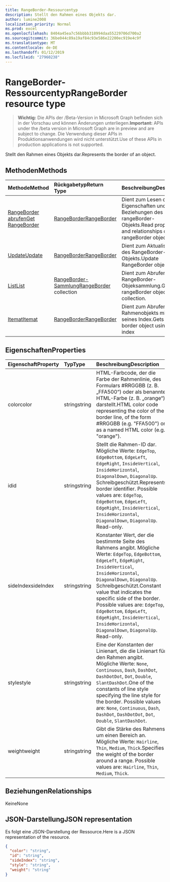 ```yaml
---
title: RangeBorder-Ressourcentyp
description: Stellt den Rahmen eines Objekts dar.
author: lumine2008
localization_priority: Normal
ms.prod: excel
ms.openlocfilehash: 8404a45ea7c56bbbb318994daa55229706d700a2
ms.sourcegitcommit: 36be044c89a19af84c93e586e22200ec919e4c9f
ms.translationtype: MT
ms.contentlocale: de-DE
ms.lasthandoff: 01/12/2019
ms.locfileid: "27960238"
---
```

# <a name="rangeborder-resource-type"></a><span data-ttu-id="e83af-103">RangeBorder-Ressourcentyp</span><span class="sxs-lookup"><span data-stu-id="e83af-103">RangeBorder resource type</span></span>

> <span data-ttu-id="e83af-104">**Wichtig:** Die APIs der /Beta-Version in Microsoft Graph befinden sich in der Vorschau und können Änderungen unterliegen.</span><span class="sxs-lookup"><span data-stu-id="e83af-104">**Important:** APIs under the /beta version in Microsoft Graph are in preview and are subject to change.</span></span> <span data-ttu-id="e83af-105">Die Verwendung dieser APIs in Produktionsanwendungen wird nicht unterstützt.</span><span class="sxs-lookup"><span data-stu-id="e83af-105">Use of these APIs in production applications is not supported.</span></span>

<span data-ttu-id="e83af-106">Stellt den Rahmen eines Objekts dar.</span><span class="sxs-lookup"><span data-stu-id="e83af-106">Represents the border of an object.</span></span>


## <a name="methods"></a><span data-ttu-id="e83af-107">Methoden</span><span class="sxs-lookup"><span data-stu-id="e83af-107">Methods</span></span>

| <span data-ttu-id="e83af-108">Methode</span><span class="sxs-lookup"><span data-stu-id="e83af-108">Method</span></span>           | <span data-ttu-id="e83af-109">Rückgabetyp</span><span class="sxs-lookup"><span data-stu-id="e83af-109">Return Type</span></span>    |<span data-ttu-id="e83af-110">Beschreibung</span><span class="sxs-lookup"><span data-stu-id="e83af-110">Description</span></span>|
|:---------------|:--------|:----------|
|[<span data-ttu-id="e83af-111">RangeBorder abrufen</span><span class="sxs-lookup"><span data-stu-id="e83af-111">Get RangeBorder</span></span>](../api/rangeborder-get.md) | [<span data-ttu-id="e83af-112">RangeBorder</span><span class="sxs-lookup"><span data-stu-id="e83af-112">RangeBorder</span></span>](rangeborder.md) |<span data-ttu-id="e83af-113">Dient zum Lesen der Eigenschaften und der Beziehungen des rangeBorder-Objekts.</span><span class="sxs-lookup"><span data-stu-id="e83af-113">Read properties and relationships of rangeBorder object.</span></span>|
|[<span data-ttu-id="e83af-114">Update</span><span class="sxs-lookup"><span data-stu-id="e83af-114">Update</span></span>](../api/rangeborder-update.md) | [<span data-ttu-id="e83af-115">RangeBorder</span><span class="sxs-lookup"><span data-stu-id="e83af-115">RangeBorder</span></span>](rangeborder.md) |<span data-ttu-id="e83af-116">Dient zum Aktualisieren des RangeBorder-Objekts.</span><span class="sxs-lookup"><span data-stu-id="e83af-116">Update RangeBorder object.</span></span> |
|[<span data-ttu-id="e83af-117">List</span><span class="sxs-lookup"><span data-stu-id="e83af-117">List</span></span>](../api/rangeborder-list.md) | <span data-ttu-id="e83af-118">[RangeBorder-Sammlung](rangeborder.md)</span><span class="sxs-lookup"><span data-stu-id="e83af-118">[RangeBorder](rangeborder.md) collection</span></span> |<span data-ttu-id="e83af-119">Dient zum Abrufen der RangeBorder-Objeksammlung.</span><span class="sxs-lookup"><span data-stu-id="e83af-119">Get rangeBorder object collection.</span></span> |
|[<span data-ttu-id="e83af-120">Itemat</span><span class="sxs-lookup"><span data-stu-id="e83af-120">Itemat</span></span>](../api/rangebordercollection-itemat.md)|[<span data-ttu-id="e83af-121">RangeBorder</span><span class="sxs-lookup"><span data-stu-id="e83af-121">RangeBorder</span></span>](rangeborder.md)|<span data-ttu-id="e83af-122">Dient zum Abrufen eines Rahmenobjekts mithilfe seines Index.</span><span class="sxs-lookup"><span data-stu-id="e83af-122">Gets a border object using its index</span></span>|

## <a name="properties"></a><span data-ttu-id="e83af-123">Eigenschaften</span><span class="sxs-lookup"><span data-stu-id="e83af-123">Properties</span></span>
| <span data-ttu-id="e83af-124">Eigenschaft</span><span class="sxs-lookup"><span data-stu-id="e83af-124">Property</span></span>     | <span data-ttu-id="e83af-125">Typ</span><span class="sxs-lookup"><span data-stu-id="e83af-125">Type</span></span>   |<span data-ttu-id="e83af-126">Beschreibung</span><span class="sxs-lookup"><span data-stu-id="e83af-126">Description</span></span>|
|:---------------|:--------|:----------|
|<span data-ttu-id="e83af-127">color</span><span class="sxs-lookup"><span data-stu-id="e83af-127">color</span></span>|<span data-ttu-id="e83af-128">string</span><span class="sxs-lookup"><span data-stu-id="e83af-128">string</span></span>|<span data-ttu-id="e83af-129">HTML-Farbcode, der die Farbe der Rahmenlinie, des Formulars #RRGGBB (z. B.  „FFA500“) oder als benannte HTML-Farbe (z. B. „orange“) darstellt.</span><span class="sxs-lookup"><span data-stu-id="e83af-129">HTML color code representing the color of the border line, of the form #RRGGBB (e.g. "FFA500") or as a named HTML color (e.g. "orange").</span></span>|
|<span data-ttu-id="e83af-130">id</span><span class="sxs-lookup"><span data-stu-id="e83af-130">id</span></span>|<span data-ttu-id="e83af-131">string</span><span class="sxs-lookup"><span data-stu-id="e83af-131">string</span></span>|<span data-ttu-id="e83af-p102">Stellt die Rahmen-ID dar. Mögliche Werte: `EdgeTop`, `EdgeBottom`, `EdgeLeft`, `EdgeRight`, `InsideVertical`, `InsideHorizontal`, `DiagonalDown`, `DiagonalUp`. Schreibgeschützt.</span><span class="sxs-lookup"><span data-stu-id="e83af-p102">Represents border identifier. Possible values are: `EdgeTop`, `EdgeBottom`, `EdgeLeft`, `EdgeRight`, `InsideVertical`, `InsideHorizontal`, `DiagonalDown`, `DiagonalUp`. Read-only.</span></span>|
|<span data-ttu-id="e83af-135">sideIndex</span><span class="sxs-lookup"><span data-stu-id="e83af-135">sideIndex</span></span>|<span data-ttu-id="e83af-136">string</span><span class="sxs-lookup"><span data-stu-id="e83af-136">string</span></span>|<span data-ttu-id="e83af-p103">Konstanter Wert, der die bestimmte Seite des Rahmens angibt. Mögliche Werte: `EdgeTop`, `EdgeBottom`, `EdgeLeft`, `EdgeRight`, `InsideVertical`, `InsideHorizontal`, `DiagonalDown`, `DiagonalUp`. Schreibgeschützt.</span><span class="sxs-lookup"><span data-stu-id="e83af-p103">Constant value that indicates the specific side of the border. Possible values are: `EdgeTop`, `EdgeBottom`, `EdgeLeft`, `EdgeRight`, `InsideVertical`, `InsideHorizontal`, `DiagonalDown`, `DiagonalUp`. Read-only.</span></span>|
|<span data-ttu-id="e83af-140">style</span><span class="sxs-lookup"><span data-stu-id="e83af-140">style</span></span>|<span data-ttu-id="e83af-141">string</span><span class="sxs-lookup"><span data-stu-id="e83af-141">string</span></span>|<span data-ttu-id="e83af-p104">Eine der Konstanten der Linienart, die die Linienart für den Rahmen angibt. Mögliche Werte: `None`, `Continuous`, `Dash`, `DashDot`, `DashDotDot`, `Dot`, `Double`, `SlantDashDot`.</span><span class="sxs-lookup"><span data-stu-id="e83af-p104">One of the constants of line style specifying the line style for the border. Possible values are: `None`, `Continuous`, `Dash`, `DashDot`, `DashDotDot`, `Dot`, `Double`, `SlantDashDot`.</span></span>|
|<span data-ttu-id="e83af-144">weight</span><span class="sxs-lookup"><span data-stu-id="e83af-144">weight</span></span>|<span data-ttu-id="e83af-145">string</span><span class="sxs-lookup"><span data-stu-id="e83af-145">string</span></span>|<span data-ttu-id="e83af-p105">Gibt die Stärke des Rahmens um einen Bereich an. Mögliche Werte: `Hairline`, `Thin`, `Medium`, `Thick`.</span><span class="sxs-lookup"><span data-stu-id="e83af-p105">Specifies the weight of the border around a range. Possible values are: `Hairline`, `Thin`, `Medium`, `Thick`.</span></span>|

## <a name="relationships"></a><span data-ttu-id="e83af-148">Beziehungen</span><span class="sxs-lookup"><span data-stu-id="e83af-148">Relationships</span></span>
<span data-ttu-id="e83af-149">Keine</span><span class="sxs-lookup"><span data-stu-id="e83af-149">None</span></span>


## <a name="json-representation"></a><span data-ttu-id="e83af-150">JSON-Darstellung</span><span class="sxs-lookup"><span data-stu-id="e83af-150">JSON representation</span></span>

<span data-ttu-id="e83af-151">Es folgt eine JSON-Darstellung der Ressource.</span><span class="sxs-lookup"><span data-stu-id="e83af-151">Here is a JSON representation of the resource.</span></span>

<!-- {
  "blockType": "resource",
  "optionalProperties": [

  ],
  "@odata.type": "microsoft.graph.rangeBorder"
}-->

```json
{
  "color": "string",
  "id": "string",
  "sideIndex": "string",
  "style": "string",
  "weight": "string"
}

```

<!-- uuid: 8fcb5dbc-d5aa-4681-8e31-b001d5168d79
2015-10-25 14:57:30 UTC -->
<!-- {
  "type": "#page.annotation",
  "description": "RangeBorder resource",
  "keywords": "",
  "section": "documentation",
  "tocPath": ""
}-->
